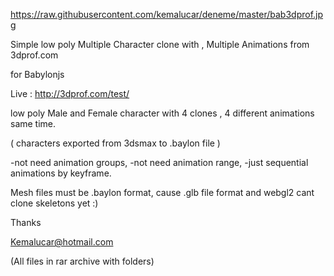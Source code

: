 https://raw.githubusercontent.com/kemalucar/deneme/master/bab3dprof.jpg

Simple low poly Multiple Character clone with , Multiple Animations from 3dprof.com  

for Babylonjs

Live : http://3dprof.com/test/

low poly Male and Female character with 4 clones , 4 different animations same time.

( characters exported from 3dsmax to .baylon file )

-not need animation groups,
-not need animation range,
-just sequential animations by keyframe.

Mesh files must be .baylon format, cause .glb file format and webgl2 cant clone skeletons yet :)

Thanks

Kemalucar@hotmail.com

(All files in rar archive with folders)

